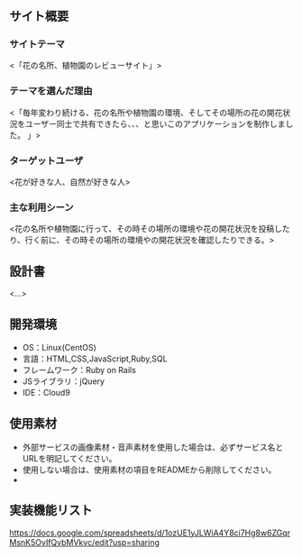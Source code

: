 # <FLOWER FIELD>

## サイト概要
### サイトテーマ
<「花の名所、植物園のレビューサイト」>

### テーマを選んだ理由
<「毎年変わり続ける、花の名所や植物園の環境、そしてその場所の花の開花状況をユーザー同士で共有できたら、、、と思いこのアプリケーションを制作しました。
」>

### ターゲットユーザ
<花が好きな人、自然が好きな人>

### 主な利用シーン
<花の名所や植物園に行って、その時その場所の環境や花の開花状況を投稿したり、行く前に、その時その場所の環境やの開花状況を確認したりできる。>

## 設計書
<...>

## 開発環境
- OS：Linux(CentOS)
- 言語：HTML,CSS,JavaScript,Ruby,SQL
- フレームワーク：Ruby on Rails
- JSライブラリ：jQuery
- IDE：Cloud9

## 使用素材
- 外部サービスの画像素材・音声素材を使用した場合は、必ずサービス名とURLを明記してください。
- 使用しない場合は、使用素材の項目をREADMEから削除してください。
-
## 実装機能リスト
https://docs.google.com/spreadsheets/d/1ozUE1yJLWiA4Y8ci7Hg8w6ZGqrMsnK5OvIfQvbMVkvc/edit?usp=sharing